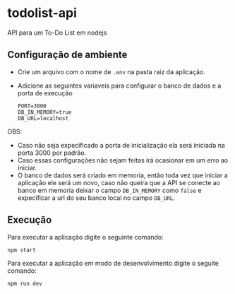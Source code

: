 # todolist-api
API para um To-Do List em nodejs

## Configuração de ambiente

- Crie um arquivo com o nome de `.env` na pasta raiz da aplicação.

- Adicione as seguintes variaveis para configurar o banco de dados e a porta de execução

      PORT=3000
      DB_IN_MEMORY=true
      DB_URL=localhost

OBS:
  - Caso não seja expecificado a porta de inicialização ela será iniciada na porta 3000 por padrão.
  - Caso essas configurações não sejam feitas irá ocasionar em um erro ao iniciar.
  - O banco de dados será criado em memoria, então toda vez que iniciar a aplicação ele será um novo, caso não queira que a API se conecte ao banco em memoria deixar o campo `DB_IN_MEMORY` como `false` e expecificar a url do seu banco local no campo `DB_URL`.


## Execução

Para executar a aplicação digite o seguinte comando:

    npm start

Para executar a aplicação em modo de desenvolvimento digite o seguite comando:

    npm run dev